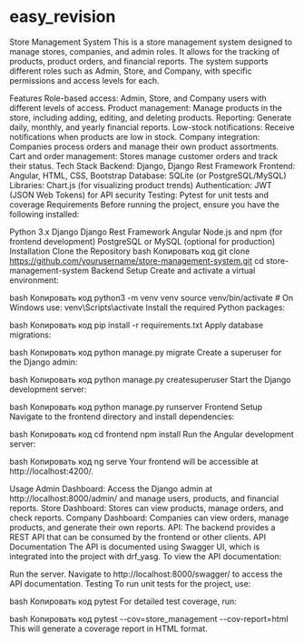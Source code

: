 ﻿# easy_revision
Store Management System
This is a store management system designed to manage stores, companies, and admin roles. It allows for the tracking of products, product orders, and financial reports. The system supports different roles such as Admin, Store, and Company, with specific permissions and access levels for each.

Features
Role-based access: Admin, Store, and Company users with different levels of access.
Product management: Manage products in the store, including adding, editing, and deleting products.
Reporting: Generate daily, monthly, and yearly financial reports.
Low-stock notifications: Receive notifications when products are low in stock.
Company integration: Companies process orders and manage their own product assortments.
Cart and order management: Stores manage customer orders and track their status.
Tech Stack
Backend: Django, Django Rest Framework
Frontend: Angular, HTML, CSS, Bootstrap
Database: SQLite (or PostgreSQL/MySQL)
Libraries: Chart.js (for visualizing product trends)
Authentication: JWT (JSON Web Tokens) for API security
Testing: Pytest for unit tests and coverage
Requirements
Before running the project, ensure you have the following installed:

Python 3.x
Django
Django Rest Framework
Angular
Node.js and npm (for frontend development)
PostgreSQL or MySQL (optional for production)
Installation
Clone the Repository
bash
Копировать код
git clone https://github.com/yourusername/store-management-system.git
cd store-management-system
Backend Setup
Create and activate a virtual environment:

bash
Копировать код
python3 -m venv venv
source venv/bin/activate  # On Windows use: venv\Scripts\activate
Install the required Python packages:

bash
Копировать код
pip install -r requirements.txt
Apply database migrations:

bash
Копировать код
python manage.py migrate
Create a superuser for the Django admin:

bash
Копировать код
python manage.py createsuperuser
Start the Django development server:

bash
Копировать код
python manage.py runserver
Frontend Setup
Navigate to the frontend directory and install dependencies:

bash
Копировать код
cd frontend
npm install
Run the Angular development server:

bash
Копировать код
ng serve
Your frontend will be accessible at http://localhost:4200/.

Usage
Admin Dashboard: Access the Django admin at http://localhost:8000/admin/ and manage users, products, and financial reports.
Store Dashboard: Stores can view products, manage orders, and check reports.
Company Dashboard: Companies can view orders, manage products, and generate their own reports.
API: The backend provides a REST API that can be consumed by the frontend or other clients.
API Documentation
The API is documented using Swagger UI, which is integrated into the project with drf_yasg. To view the API documentation:

Run the server.
Navigate to http://localhost:8000/swagger/ to access the API documentation.
Testing
To run unit tests for the project, use:

bash
Копировать код
pytest
For detailed test coverage, run:

bash
Копировать код
pytest --cov=store_management --cov-report=html
This will generate a coverage report in HTML format.
